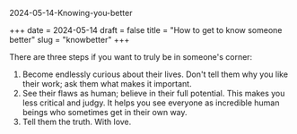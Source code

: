 2024-05-14-Knowing-you-better

+++
date = 2024-05-14
draft = false
title = "How to get to know someone better"
slug = "knowbetter"
+++

There are three steps if you want to truly be in someone's corner:

1. Become endlessly curious about their lives. Don't tell them why you like their work; ask them what makes it important.
2. See their flaws as human; believe in their full potential. This makes you less critical and judgy. It helps you see everyone as incredible human beings who sometimes get in their own way.
3. Tell them the truth. With love.